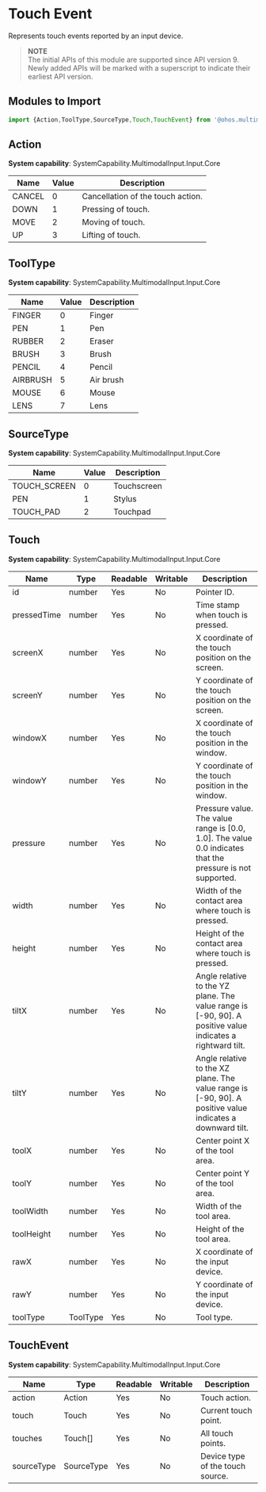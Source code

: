 # Touch Event

Represents touch events reported by an input device.

> **NOTE**<br>
> The initial APIs of this module are supported since API version 9. Newly added APIs will be marked with a superscript to indicate their earliest API version.

## Modules to Import

```js
import {Action,ToolType,SourceType,Touch,TouchEvent} from '@ohos.multimodalInput.touchEvent';
```

## Action

**System capability**: SystemCapability.MultimodalInput.Input.Core

| Name   | Value | Description |
| ------ | ----- | ----------- |
| CANCEL | 0 | Cancellation of the touch action.|
| DOWN   | 1 | Pressing of touch.               |
| MOVE   | 2 | Moving of touch.                 |
| UP     | 3 | Lifting of touch.                |

## ToolType

**System capability**: SystemCapability.MultimodalInput.Input.Core

| Name | Value | Description |
| ---- | ----- | ----------- |
| FINGER | 0 | Finger|
| PEN | 1 | Pen|
| RUBBER | 2 | Eraser|
| BRUSH | 3 | Brush|
| PENCIL | 4 | Pencil|
| AIRBRUSH | 5 | Air brush|
| MOUSE | 6 | Mouse|
| LENS | 7 | Lens|

## SourceType 

**System capability**: SystemCapability.MultimodalInput.Input.Core

| Name | Value | Description |
| ---- | ----- | ----------- |
| TOUCH_SCREEN | 0 | Touchscreen|
| PEN          | 1 | Stylus     |
| TOUCH_PAD    | 2 | Touchpad   |

## Touch

**System capability**: SystemCapability.MultimodalInput.Input.Core

| Name| Type| Readable| Writable| Description|
| -------- | -------- | -------- | -------- | -------- |
| id | number | Yes| No| Pointer ID.|
| pressedTime  | number | Yes| No| Time stamp when touch is pressed.|
| screenX | number | Yes| No| X coordinate of the touch position on the screen.|
| screenY | number | Yes| No| Y coordinate of the touch position on the screen.|
| windowX | number | Yes| No| X coordinate of the touch position in the window.|
| windowY | number | Yes| No| Y coordinate of the touch position in the window.|
| pressure | number | Yes| No| Pressure value. The value range is [0.0, 1.0]. The value 0.0 indicates that the pressure is not supported.|
| width | number | Yes| No| Width of the contact area where touch is pressed.|
| height | number | Yes| No| Height of the contact area where touch is pressed.|
| tiltX | number | Yes| No| Angle relative to the YZ plane. The value range is [-90, 90]. A positive value indicates a rightward tilt.|
| tiltY | number | Yes| No| Angle relative to the XZ plane. The value range is [-90, 90]. A positive value indicates a downward tilt.|
| toolX | number | Yes| No| Center point X of the tool area.|
| toolY | number | Yes| No| Center point Y of the tool area.|
| toolWidth | number | Yes| No| Width of the tool area.|
| toolHeight | number | Yes| No| Height of the tool area.|
| rawX | number | Yes| No| X coordinate of the input device.|
| rawY | number | Yes| No| Y coordinate of the input device.|
| toolType | ToolType | Yes| No| Tool type.|

## TouchEvent

**System capability**: SystemCapability.MultimodalInput.Input.Core

| Name| Type| Readable| Writable| Description|
| -------- | -------- | -------- | -------- | -------- |
| action | Action | Yes| No| Touch action.|
| touch | Touch | Yes| No| Current touch point.|
| touches | Touch[] | Yes| No| All touch points.|
| sourceType | SourceType | Yes| No| Device type of the touch source.|
